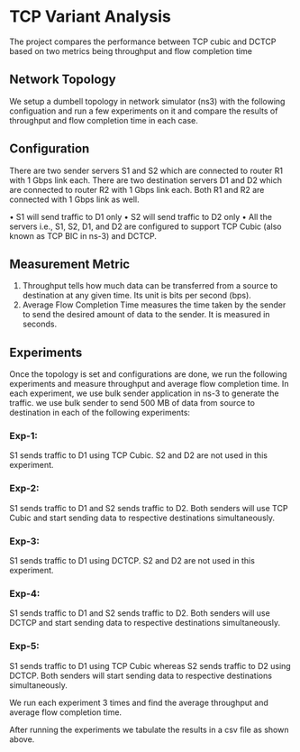 # TCP Variant Analysis

The project compares the performance between TCP cubic and DCTCP based on two metrics being throughput and flow completion time 

## Network Topology 

We setup a dumbell topology in network simulator (ns3) with the following configuation and run a few experiments on it and compare the results of throughput and flow completion time in each case. 

## Configuration 

There are two sender servers S1 and S2 which are connected to router R1 with 1 Gbps link each. There are two destination servers D1 and D2 which are connected to router R2 with 1 Gbps link each. Both R1 and R2 are connected with 1 Gbps link as well.

• S1 will send traffic to D1 only
• S2 will send traffic to D2 only
• All the servers i.e., S1, S2, D1, and D2 are configured to support TCP Cubic (also known as TCP BIC in ns-3) and DCTCP.

## Measurement Metric 

1. Throughput tells how much data can be transferred from a source to destination at any given time. Its unit is bits per second (bps).
2. Average Flow Completion Time measures the time taken by the sender to send the desired amount of data to the sender. It is measured in seconds.

## Experiments 

Once the topology is set and configurations are done, we run the following experiments and measure throughput and average flow completion time. In each experiment, we use bulk sender application in ns-3 to generate the traffic. we use bulk sender to send 500 MB of data from source to destination in each of the following experiments:

### Exp-1: 
S1 sends traffic to D1 using TCP Cubic. S2 and D2 are not used in this experiment.

### Exp-2: 
S1 sends traffic to D1 and S2 sends traffic to D2. Both senders will use TCP Cubic and start sending data to respective destinations simultaneously.

### Exp-3: 
S1 sends traffic to D1 using DCTCP. S2 and D2 are not used in this experiment.

### Exp-4: 
S1 sends traffic to D1 and S2 sends traffic to D2. Both senders will use DCTCP and start sending data to respective destinations simultaneously.

### Exp-5: 
S1 sends traffic to D1 using TCP Cubic whereas S2 sends traffic to D2 using DCTCP. Both senders will start sending data to respective destinations simultaneously.

We run each experiment 3 times and find the average throughput and average flow completion time. 

After running the experiments we tabulate the results in a csv file as shown above. 

